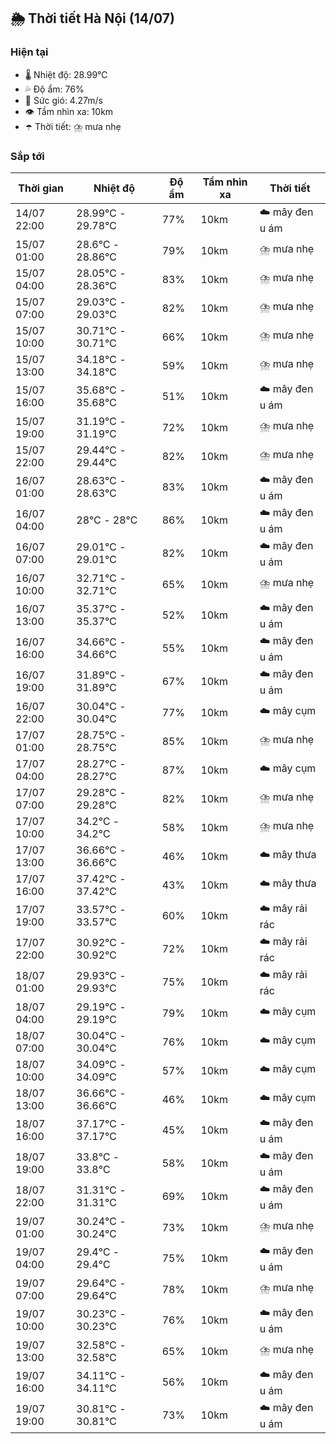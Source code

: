 ## 🌦️ Thời tiết Hà Nội (14/07)

### Hiện tại

- 🌡️ Nhiệt độ: 28.99℃
- 💦 Độ ẩm: 76%
- 💨 Sức gió: 4.27m/s
- 👁️ Tầm nhìn xa: 10km
- ☂️ Thời tiết: ⛈️ mưa nhẹ

### Sắp tới

| Thời gian | Nhiệt độ | Độ ẩm | Tầm nhìn xa | Thời tiết |
| --- | --- | --- | --- | --- |
| 14/07 22:00 | 28.99℃ - 29.78℃ | 77% | 10km | ☁️ mây đen u ám |
| 15/07 01:00 | 28.6℃ - 28.86℃ | 79% | 10km | ⛈️ mưa nhẹ |
| 15/07 04:00 | 28.05℃ - 28.36℃ | 83% | 10km | ⛈️ mưa nhẹ |
| 15/07 07:00 | 29.03℃ - 29.03℃ | 82% | 10km | ⛈️ mưa nhẹ |
| 15/07 10:00 | 30.71℃ - 30.71℃ | 66% | 10km | ⛈️ mưa nhẹ |
| 15/07 13:00 | 34.18℃ - 34.18℃ | 59% | 10km | ⛈️ mưa nhẹ |
| 15/07 16:00 | 35.68℃ - 35.68℃ | 51% | 10km | ☁️ mây đen u ám |
| 15/07 19:00 | 31.19℃ - 31.19℃ | 72% | 10km | ⛈️ mưa nhẹ |
| 15/07 22:00 | 29.44℃ - 29.44℃ | 82% | 10km | ⛈️ mưa nhẹ |
| 16/07 01:00 | 28.63℃ - 28.63℃ | 83% | 10km | ☁️ mây đen u ám |
| 16/07 04:00 | 28℃ - 28℃ | 86% | 10km | ☁️ mây đen u ám |
| 16/07 07:00 | 29.01℃ - 29.01℃ | 82% | 10km | ☁️ mây đen u ám |
| 16/07 10:00 | 32.71℃ - 32.71℃ | 65% | 10km | ⛈️ mưa nhẹ |
| 16/07 13:00 | 35.37℃ - 35.37℃ | 52% | 10km | ☁️ mây đen u ám |
| 16/07 16:00 | 34.66℃ - 34.66℃ | 55% | 10km | ☁️ mây đen u ám |
| 16/07 19:00 | 31.89℃ - 31.89℃ | 67% | 10km | ☁️ mây đen u ám |
| 16/07 22:00 | 30.04℃ - 30.04℃ | 77% | 10km | ☁️ mây cụm |
| 17/07 01:00 | 28.75℃ - 28.75℃ | 85% | 10km | ⛈️ mưa nhẹ |
| 17/07 04:00 | 28.27℃ - 28.27℃ | 87% | 10km | ☁️ mây cụm |
| 17/07 07:00 | 29.28℃ - 29.28℃ | 82% | 10km | ⛈️ mưa nhẹ |
| 17/07 10:00 | 34.2℃ - 34.2℃ | 58% | 10km | ⛈️ mưa nhẹ |
| 17/07 13:00 | 36.66℃ - 36.66℃ | 46% | 10km | ☁️ mây thưa |
| 17/07 16:00 | 37.42℃ - 37.42℃ | 43% | 10km | ☁️ mây thưa |
| 17/07 19:00 | 33.57℃ - 33.57℃ | 60% | 10km | ☁️ mây rải rác |
| 17/07 22:00 | 30.92℃ - 30.92℃ | 72% | 10km | ☁️ mây rải rác |
| 18/07 01:00 | 29.93℃ - 29.93℃ | 75% | 10km | ☁️ mây rải rác |
| 18/07 04:00 | 29.19℃ - 29.19℃ | 79% | 10km | ☁️ mây cụm |
| 18/07 07:00 | 30.04℃ - 30.04℃ | 76% | 10km | ☁️ mây cụm |
| 18/07 10:00 | 34.09℃ - 34.09℃ | 57% | 10km | ☁️ mây cụm |
| 18/07 13:00 | 36.66℃ - 36.66℃ | 46% | 10km | ☁️ mây cụm |
| 18/07 16:00 | 37.17℃ - 37.17℃ | 45% | 10km | ☁️ mây đen u ám |
| 18/07 19:00 | 33.8℃ - 33.8℃ | 58% | 10km | ☁️ mây đen u ám |
| 18/07 22:00 | 31.31℃ - 31.31℃ | 69% | 10km | ☁️ mây đen u ám |
| 19/07 01:00 | 30.24℃ - 30.24℃ | 73% | 10km | ⛈️ mưa nhẹ |
| 19/07 04:00 | 29.4℃ - 29.4℃ | 75% | 10km | ☁️ mây đen u ám |
| 19/07 07:00 | 29.64℃ - 29.64℃ | 78% | 10km | ⛈️ mưa nhẹ |
| 19/07 10:00 | 30.23℃ - 30.23℃ | 76% | 10km | ☁️ mây đen u ám |
| 19/07 13:00 | 32.58℃ - 32.58℃ | 65% | 10km | ⛈️ mưa nhẹ |
| 19/07 16:00 | 34.11℃ - 34.11℃ | 56% | 10km | ☁️ mây đen u ám |
| 19/07 19:00 | 30.81℃ - 30.81℃ | 73% | 10km | ☁️ mây đen u ám |
